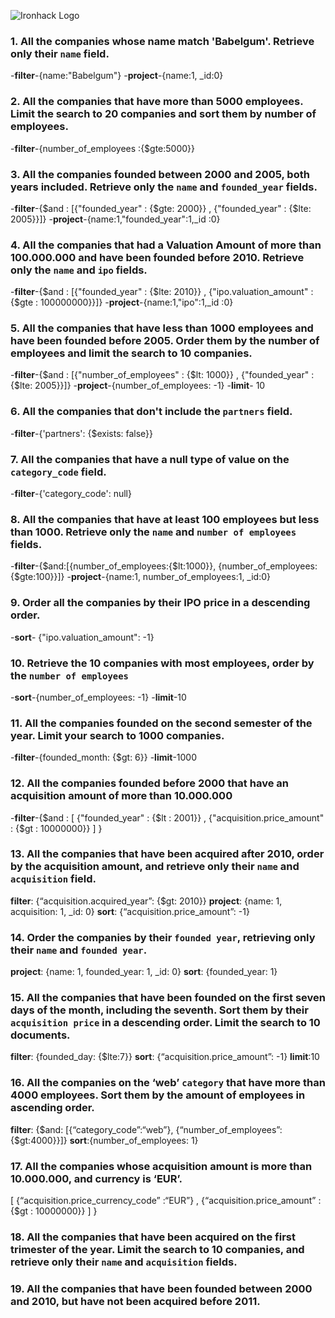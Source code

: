 ![Ironhack Logo](https://i.imgur.com/1QgrNNw.png)

### 1. All the companies whose name match 'Babelgum'. Retrieve only their `name` field.
-**filter**-{name:"Babelgum"}
-**project**-{name:1, _id:0}
### 2. All the companies that have more than 5000 employees. Limit the search to 20 companies and sort them by **number of employees**.
-**filter**-{number_of_employees :{$gte:5000}}
### 3. All the companies founded between 2000 and 2005, both years included. Retrieve only the `name` and `founded_year` fields.
-**filter**-{$and : [{"founded_year" : {$gte: 2000}} , {"founded_year" : {$lte: 2005}}]}
-**project**-{name:1,"founded_year":1,_id :0}
### 4. All the companies that had a Valuation Amount of more than 100.000.000 and have been founded before 2010. Retrieve only the `name` and `ipo` fields.
-**filter**-{$and : [{"founded_year" : {$lte: 2010}} , {"ipo.valuation_amount" : {$gte : 100000000}}]}
-**project**-{name:1,"ipo":1,_id :0}

### 5. All the companies that have less than 1000 employees and have been founded before 2005. Order them by the number of employees and limit the search to 10 companies.

-**filter**-{$and : [{"number_of_employees" : {$lt: 1000}} , {"founded_year" : {$lte: 2005}}]}
-**project**-{number_of_employees: -1}
-**limit**- 10
### 6. All the companies that don't include the `partners` field.

-**filter**-{'partners': {$exists: false}}

### 7. All the companies that have a null type of value on the `category_code` field.

-**filter**-{'category_code': null}

### 8. All the companies that have at least 100 employees but less than 1000. Retrieve only the `name` and `number of employees` fields.

-**filter**-{$and:[{number_of_employees:{$lt:1000}}, {number_of_employees:{$gte:100}}]}
-**project**-{name:1, number_of_employees:1, _id:0}

### 9. Order all the companies by their IPO price in a descending order.

-**sort**- {"ipo.valuation_amount": -1}

### 10. Retrieve the 10 companies with most employees, order by the `number of employees`

-**sort**-{number_of_employees: -1}
-**limit**-10

### 11. All the companies founded on the second semester of the year. Limit your search to 1000 companies.

-**filter**-{founded_month: {$gt: 6}}
-**limit**-1000

### 12. All the companies founded before 2000 that have an acquisition amount of more than 10.000.000

-**filter**-{$and : [ {"founded_year" : {$lt : 2001}} , {"acquisition.price_amount" : {$gt : 10000000}} ] }

### 13. All the companies that have been acquired after 2010, order by the acquisition amount, and retrieve only their `name` and `acquisition` field.

**filter**: {“acquisition.acquired_year”: {$gt: 2010}}
**project**: {name: 1, acquisition: 1, _id: 0}
**sort**: {“acquisition.price_amount”: -1}

### 14. Order the companies by their `founded year`, retrieving only their `name` and `founded year`.
**project**: {name: 1, founded_year: 1, _id: 0}
**sort**: {founded_year: 1}

### 15. All the companies that have been founded on the first seven days of the month, including the seventh. Sort them by their `acquisition price` in a descending order. Limit the search to 10 documents.
**filter**: {founded_day: {$lte:7}}
**sort**: {“acquisition.price_amount”: -1}
**limit**:10

### 16. All the companies on the ‘web’ `category` that have more than 4000 employees. Sort them by the amount of employees in ascending order.
**filter**: {$and: [{“category_code”:“web”}, {“number_of_employees”: {$gt:4000}}]}
**sort**:{number_of_employees: 1}

### 17. All the companies whose acquisition amount is more than 10.000.000, and currency is ‘EUR’.
[ {“acquisition.price_currency_code”  :“EUR”} , {“acquisition.price_amount” : {$gt : 10000000}} ] }
### 18. All the companies that have been acquired on the first trimester of the year. Limit the search to 10 companies, and retrieve only their `name` and `acquisition` fields.

<!-- Your Code Goes Here -->

### 19. All the companies that have been founded between 2000 and 2010, but have not been acquired before 2011.

<!-- Your Code Goes Here -->
